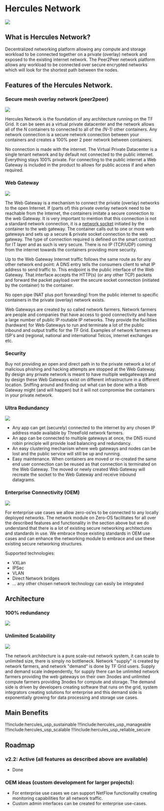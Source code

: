 # Hercules Network

![](img/hercules2.png)

## What is Hercules Network?

Decentralized networking platform allowing any compute and storage workload  to be connected together on a private (overlay) network and exposed to the existing internet network. The Peer2Peer network platform allows any workload  to be connected over secure encrypted networks which will look for the shortest path between the nodes.



## Features of the Hercules Network.

### Secure mesh overlay network (peer2peer)

![](img/zos_network_overlay.png)

Hercules Network is the foundation of any architecture running on the TF Grid.  It can be seen as a virtual private datacenter and the network allows all of the *N* containers to connected to all of the *(N-1)* other containers. Any network connection is a secure network connection between your containers and creates a 100% peer 2 peer network between containers. 

No connection is made with the internet. The Virtual Private Datacenter is a single tenant network and by default not connected to the public internet.  Everything stays 100% private. For connecting to the public internet a Web Gateway is included in the product to allows for public access if and when required.

### Web Gateway

![](img/image3.png)

The Web Gateway is a mechanism to connect the private (overlay) networks to the open Internet.  If (parts of) this private overlay network need to be reachable from the Internet, the containers imitate a secure connection *to* the web Gateway. It is very important to mention that this connection is not a standard network connection, it is a [network socket](https://en.wikipedia.org/wiki/Network_socket) initiated by the container to the web gateway. The container calls out to one or more web gateways and sets up a secure & private socket connection to the web gateway. The type of connection required is defined on the smart contract for IT layer and as such is very secure. There is no IP (TCP/UDP) coming from the internet towards the containers providing more security. 

Up to the Web Gateway Internet traffic follows the same route as for any other network end point: A DNS entry tells the consumers client to what IP address to send traffic to.  This endpoint is the public interface of the Web Gateway.  That interface accepts the 
HTTP(s) (or any other TCP) packets and forward the packet payload  over the secure socket connection (initiated by the container) to the container.  

No open pipe (NAT plus port forwarding) from the public internet to specific containers in the private (overlay) network exists.

Web Gateways are created by so called network farmers.  Network farmers are people and companies that have access to good connectivity and have a large number of public IP routable IP networks.  They provide the facilities (hardware) for Web Gateways to run and terminate a lot of the public inbound and output traffic for the TF Grid.  Examples of network farmers are ISP's and (regional, national and international Telcos, internet exchanges etc.

### Security

Buy not providing an open and direct path in to the private network a lot of malicious phishing and hacking attempts are stopped at the Web Gateway.  By design any private network is meant to have multiple webgateways and by design these Web Gateways exist on different infrastructure in a different location.  Sniffing around and finding  out what can be done with a Web Gateway might (and will happen) but it will not compromise the containers in your private network.

### Ultra Redundancy

![](img/image4.png)


- Any app can get (securely) connected to the internet by any chosen IP address made available by ThreeFold network farmers.
- An app can be connected to multiple gateways at once, the DNS round robin principle will provide load balancing and redundancy.
- An easy clustering mechanism where web gateways and nodes can be lost and the public service will still be up and running.
- Easy maintenance. When containers are moved or re-created the same end user connection can be reused as that connection is terminated on the Web Gateway. The moved or newly created Web Gateway will recreate the socket to the Web Gateway and receive inbound datagrams.

### Enterprise Connectivity (OEM)

![](img/image5.png)


For enterprise use cases we allow zero-os’es to be connected to any locally deployed networks.  The network module on Zero-OS facilitates for all over the described features and functionality in the section above but we do understand that there is a lot of existing secure networking architectures and standards in use.  We embrace those existing standards in OEM use cases and can enhance the networking module to embrace and use these existing secure networking structures.

Supported technologies:

*   VXLan
*   IPSec
*   VLAN
*   Direct Network bridges
*   … any other chosen network technology can easily be integrated

## Architecture


### 100% redundancy

![](img/image6.png)


### Unlimited Scalability

![](img/hercules_scale_wg.png)

The network architecture is a pure scale-out network system, it can scale to unlimited size, there is simply no bottleneck. Network "supply" is created by network farmers, and network "demand" is done by TF Grid users.  Supply and demand scale independently, for supply there can be unlimited network farmers providing the web gateways on their own 3nodes and unlimited compute farmers providing 3nodes for compute and storage. The demand side is driven by developers creating software that runs on the grid, system integrators creating solutions for enterprise and this demand side is exponentially growing for data processing and storage use cases.

## Main Benefits

!!!include:hercules_usp_sustainable
!!!include:hercules_usp_manageable
!!!include:hercules_usp_scalable
!!!include:hercules_usp_reliable_secure

## Roadmap

### v2.2: Active (all features as described above are available)

- Done

### OEM ideas (custom development for larger projects):

*   For enterprise use cases we can support NetFlow functionality creating monitoring capabilities for all network traffic. 
*   Custom admin interfaces can be created for enterprise use-cases.
